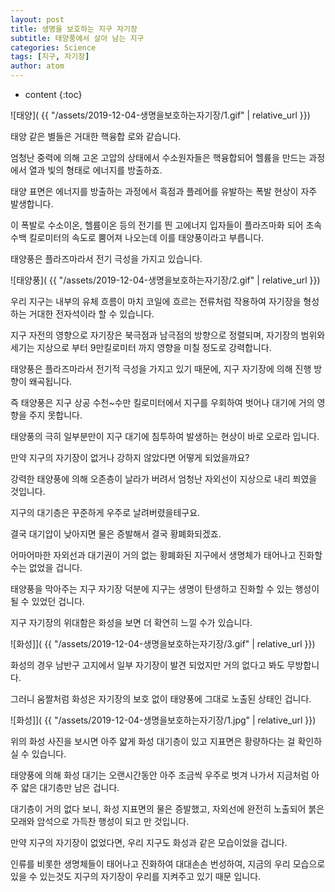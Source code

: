 ```yaml
---
layout: post
title: 생명을 보호하는 지구 자기장
subtitle: 태양풍에서 살아 남는 지구
categories: Science
tags: [지구, 자기장]
author: atom
---
```


* content
{:toc}

![태양]( {{ "/assets/2019-12-04-생명을보호하는자기장/1.gif" | relative_url }})

태양 같은 별들은 거대한 핵융합 로와 같습니다.

 

엄청난 중력에 의해 고온 고압의 상태에서 수소원자들은 핵융합되어 헬륨을 만드는 과정에서 열과 빛의 형태로 에너지를 방출하죠.

 

태양 표면은 에너지를 방출하는 과정에서 흑점과 플레어를 유발하는 폭발 현상이 자주 발생합니다.

 

이 폭발로 수소이온, 헬륨이온 등의 전기를 띈 고에너지 입자들이 플라즈마화 되어 초속 수백 킬로미터의 속도로 뿜어져 나오는데 이를 태양풍이라고 부릅니다.

 

태양풍은 플라즈마라서 전기 극성을 가지고 있습니다.


![태양풍]( {{ "/assets/2019-12-04-생명을보호하는자기장/2.gif" | relative_url }})

우리 지구는 내부의 유체 흐름이 마치 코일에 흐르는 전류처럼 작용하여 자기장을 형성하는 거대한 전자석이라 할 수 있습니다.

 

지구 자전의 영향으로 자기장은 북극점과 남극점의 방향으로 정렬되며, 자기장의 범위와 세기는 지상으로 부터 9만킬로미터 까지 영향을 미칠 정도로 강력합니다.

 

태양풍은 플라즈마라서 전기적 극성을 가지고 있기 때문에, 지구 자기장에 의해 진행 방향이 왜곡됩니다.

 

즉 태양풍은 지구 상공 수천~수만 킬로미터에서 지구를 우회하여 벗어나 대기에 거의 영향을 주지 못합니다.

 

태양풍의 극히 일부분만이 지구 대기에 침투하여 발생하는 현상이 바로 오로라 입니다.

 

 

 

만약 지구의 자기장이 없거나 강하지 않았다면 어떻게 되었을까요?

 

강력한 태양풍에 의해 오존층이 날라가 버려서 엄청난 자외선이 지상으로 내리 쬐였을 것입니다.

 

지구의 대기층은 꾸준하게 우주로 날려버렸을테구요.

결국 대기압이 낮아지면 물은 증발해서 결국 황폐화되겠죠.

 

어마어마한 자외선과 대기권이 거의 없는 황폐화된 지구에서 생명체가 태어나고 진화할 수는 없었을 겁니다.

 

태양풍을 막아주는 지구 자기장 덕분에 지구는 생명이 탄생하고 진화할 수 있는 행성이 될 수 있었던 겁니다.

 

 

지구 자기장의 위대함은 화성을 보면 더 확연히 느낄 수가 있습니다.


![화성]]( {{ "/assets/2019-12-04-생명을보호하는자기장/3.gif" | relative_url }})

화성의 경우 남반구 고지에서 일부 자기장이 발견 되었지만 거의 없다고 봐도 무방합니다.

 

그러니 움짤처럼 화성은 자기장의 보호 없이 태양풍에 그대로 노출된 상태인 겁니다.


![화성]]( {{ "/assets/2019-12-04-생명을보호하는자기장/1.jpg" | relative_url }})

위의 화성 사진을 보시면 아주 얇게 화성 대기층이 있고 지표면은 황량하다는 걸 확인하실 수 있습니다.

 

태양풍에 의해 화성 대기는 오랜시간동안 아주 조금씩 우주로 벗겨 나가서 지금처럼 아주 얇은 대기층만 남은 겁니다.

 

대기층이 거의 없다 보니, 화성 지표면의 물은 증발했고, 자외선에 완전히 노출되어 붉은 모래와 암석으로 가득찬 행성이 되고 만 것입니다.

 

 

만약 지구의 자기장이 없었다면, 우리 지구도 화성과 같은 모습이었을 겁니다.

 

인류를 비롯한 생명체들이 태어나고 진화하여 대대손손 번성하여, 지금의 우리 모습으로 있을 수 있는것도 지구의 자기장이 우리를 지켜주고 있기 때문 입니다.

 